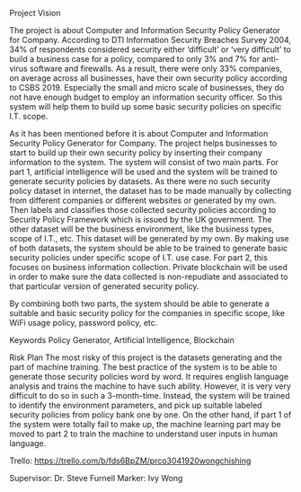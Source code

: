Project Vision

The project is about Computer and Information Security Policy Generator for Company.  According to DTI Information Security Breaches Survey 2004, 34% of respondents considered security either ‘difficult’ or ‘very difficult’ to build a business case for a policy, compared to only 3% and 7% for anti-virus software and firewalls.  As a result, there were only 33% companies, on average across all businesses, have their own security policy according to CSBS 2019. Especially the small and micro scale of businesses, they do not have enough budget to employ an information security officer.  So this system will help them to build up some basic security policies on specific I.T. scope.

As it has been mentioned before it is about Computer and Information Security Policy Generator for Company.  The project helps businesses to start to build up their own security policy by inserting their company information to the system.  The system will consist of two main parts.  For part 1, artificial intelligence will be used and the system will be trained to generate security policies by datasets.  As there were no such security policy dataset in internet, the dataset has to be made manually by collecting from different companies or different websites or generated by my own.  Then labels and classifies those collected security policies according to Security Policy Framework which is issued by the UK government.  The other dataset will be the business environment, like the business types, scope of I.T., etc.  This dataset will be generated by my own.  By making use of both datasets, the system should be able to be trained to generate basic security policies under specific scope of I.T. use case.  For part 2, this focuses on business information collection.  Private blockchain will be used in order to make sure the data collected is non-repudiate and associated to that particular version of generated security policy.

By combining both two parts, the system should be able to generate a suitable and basic security policy for the companies in specific scope, like WiFi usage policy, password policy, etc.

Keywords
Policy Generator, Artificial Intelligence, Blockchain

Risk Plan
The most risky of this project is the datasets generating and the part of machine training.  The best practice of the system is to be able to generate those security policies word by word.  It requires english language analysis and trains the machine to have such ability.  However, it is very very difficult to do so in such a 3-month-time.  Instead, the system will be trained to identify the environment parameters, and pick up suitable labeled security policies from policy bank one by one.  On the other hand, if part 1 of the system were totally fail to make up, the machine learning part may be moved to part 2 to train the machine to understand user inputs in human language.

Trello:
https://trello.com/b/fds6BpZM/prco3041920wongchishing

Supervisor: Dr. Steve Furnell
Marker: Ivy Wong
